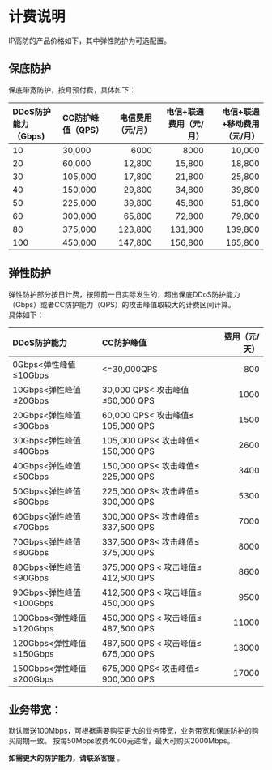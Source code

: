 # 计费说明
IP高防的产品价格如下，其中弹性防护为可选配置。


## 保底防护
保底带宽防护，按月预付费，具体如下：

DDoS防护能力（Gbps)	| CC防护峰值（QPS）	| 电信费用（元/月）	| 电信+联通费用（元/月）	 |电信+联通+移动费用（元/月）|
:---|:--- |---: |---: |---:
| 10 | 30,000 | 6000 | 8000 | 10,000 |
|20|60,000|12,800|15,800|18,800|
|30|105,000|17,800|21,800|25,800|
|40|150,000|29,800|34,800|39,800|
|50|225,000|39,800|45,800|51,800|
|60|300,000|65,800|72,800|79,800|
|80|375,000|123,800|131,800|139,800|
|100|450,000|147,800|156,800|165,800|

## 弹性防护
弹性防护部分按日计费，按照前一日实际发生的，超出保底DDoS防护能力（Gbps）或者CC防护能力（QPS）的攻击峰值取较大的计费区间计算。</br>
具体如下：

DDoS防护能力|	CC防护峰值| 费用（元/天）|
:---|:--- |---: |
|0Gbps<弹性峰值≤10Gbps|<=30,000QPS|800
|10Gbps<弹性峰值≤20Gbps|	30,000 QPS< 攻击峰值≤60,000 QPS	|1000
|20Gbps<弹性峰值≤30Gbps|	60,000 QPS< 攻击峰值≤ 105,000 QPS	|1500
|30Gbps<弹性峰值≤40Gbps|	105,000 QPS< 攻击峰值≤ 150,000 QPS	|2600
|40Gbps<弹性峰值≤50Gbps|	150,000 QPS< 攻击峰值≤ 225,000 QPS	|3400
|50Gbps<弹性峰值≤60Gbps| 225,000 QPS< 攻击峰值≤  300,000 QPS	|5300
|60Gbps<弹性峰值≤70Gbps| 300,000 QPS< 攻击峰值≤ 337,500 QPS	| 7000
|70Gbps<弹性峰值≤80Gbps| 337,500 QPS< 攻击峰值≤  375,000 QPS	|8000
|80Gbps<弹性峰值≤90Gbps| 375,000 QPS < 攻击峰值≤ 412,500 QPS	|8600
|90Gbps<弹性峰值≤100Gbps| 412,500 QPS < 攻击峰值≤ 450,000 QPS	|9500
|100Gbps<弹性峰值≤120Gbps| 450,000 QPS < 攻击峰值≤ 487,500 QPS	|11000
|120Gbps<弹性峰值≤150Gbps	| 487,500 QPS < 攻击峰值≤ 675,000 QPS	|13000
|150Gbps<弹性峰值≤200Gbps| 675,000 QPS< 攻击峰值≤  900,000 QPS|	17000

## 业务带宽：
默认赠送100Mbps，可根据需要购买更大的业务带宽，业务带宽和保底防护的购买周期一致。
按每50Mbps收费4000元递增，最大可购买2000Mbps。
</br>

 **如需更大的防护能力，请联系客服** 。
